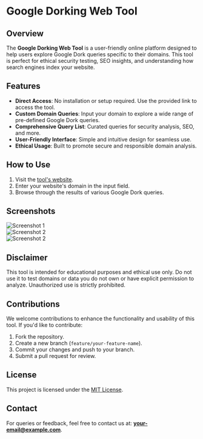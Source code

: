 # Google Dorking Web Tool

## Overview
The **Google Dorking Web Tool** is a user-friendly online platform designed to help users explore Google Dork queries specific to their domains. This tool is perfect for ethical security testing, SEO insights, and understanding how search engines index your website.

## Features
- **Direct Access**: No installation or setup required. Use the provided link to access the tool.
- **Custom Domain Queries**: Input your domain to explore a wide range of pre-defined Google Dork queries.
- **Comprehensive Query List**: Curated queries for security analysis, SEO, and more.
- **User-Friendly Interface**: Simple and intuitive design for seamless use.
- **Ethical Usage**: Built to promote secure and responsible domain analysis.

## How to Use
1. Visit the [tool's website](https://dorksearch.netlify.app/).  
2. Enter your website's domain in the input field.  
3. Browse through the results of various Google Dork queries.  

## Screenshots
![Screenshot 1](https://dorksearch.netlify.app/ss/1.png)  
![Screenshot 2](https://dorksearch.netlify.app/ss/2.png)  
![Screenshot 2](https://dorksearch.netlify.app/ss/3.png)  

## Disclaimer
This tool is intended for educational purposes and ethical use only. Do not use it to test domains or data you do not own or have explicit permission to analyze. Unauthorized use is strictly prohibited.

## Contributions
We welcome contributions to enhance the functionality and usability of this tool. If you'd like to contribute:
1. Fork the repository.
2. Create a new branch (`feature/your-feature-name`).
3. Commit your changes and push to your branch.
4. Submit a pull request for review.

## License
This project is licensed under the [MIT License](LICENSE).

## Contact
For queries or feedback, feel free to contact us at: **your-email@example.com**.
